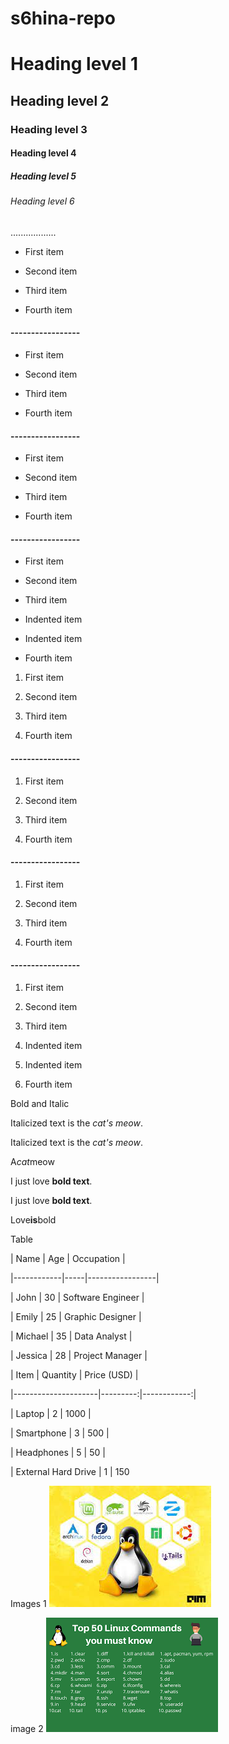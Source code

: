 # s6hina-repo
# Heading level 1

## Heading level 2

### Heading level 3

#### Heading level 4

##### Heading level 5

###### Heading level 6
..................
- First item

- Second item

- Third item

- Fourth item

#### -----------------

* First item

* Second item

* Third item

* Fourth item

#### -----------------

+ First item

+ Second item

+ Third item

+ Fourth item

#### -----------------

- First item

- Second item

- Third item

- Indented item

- Indented item

- Fourth item

1. First item

2. Second item

3. Third item

4. Fourth item

#### -----------------

1. First item

1. Second item

1. Third item

1. Fourth item

#### -----------------

1. First item

8. Second item

3. Third item

5. Fourth item

#### -----------------

1. First item

2. Second item

3. Third item

1. Indented item

2. Indented item

4. Fourth item

Bold and Italic

Italicized text is the *cat's meow*.

Italicized text is the _cat's meow_.

A*cat*meow

I just love **bold text**.

I just love __bold text__.

Love**is**bold

Table

| Name | Age | Occupation |

|------------|-----|-----------------|

| John | 30 | Software Engineer |

| Emily | 25 | Graphic Designer |

| Michael | 35 | Data Analyst |

| Jessica | 28 | Project Manager |

| Item | Quantity | Price (USD) |

|---------------------|---------:|------------:|

| Laptop | 2 | 1000 |

| Smartphone | 3 | 500 |

| Headphones | 5 | 50 |

| External Hard Drive | 1 | 150

Images 1
![](/images/image1.jpeg)

 image 2
![](/images/images2.png)
